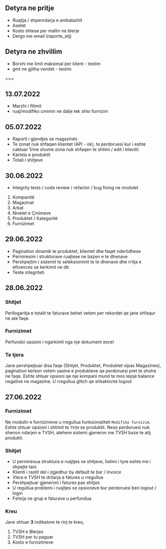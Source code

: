 ## Detyra ne pritje
 - Ruajtja / shperndarja e ambalazhit
 - Asetet
 - Kosto shtese per mallin ne blerje
 - Dergo me email (raporte,,etj)


## Detyra ne zhvillim 
 - Borxhi me limit maksimal per klient - testim
 - gmt ne gjitha vendet - testim

===
## **13.07.2022**
 - Marzhi i fitimit
 - ruaj/modifiko cmimin ne dalje tek shto furnizim

## **05.07.2022**
 - Raporti i gjendjes se magazinës
 - Te zonat nuk shfaqen klientet (API - ok), te perdoruesi kur i eshte caktuar 1/me shume zona nuk shfaqen te shtimi / edit i klientit
 - Kartela e produktit
 - Totali i shitjeve
 
## **30.06.2022**
 - Integrity tests / code review / refactor / bug fixing ne modulet 
  1. Kompanitë
  2. Magazinat
  3. Arkat
  4. Nivelet e Çmimeve
  5. Produktet / Kategoritë
  6. Furnizimet

## **29.06.2022**
 - Pagination dinamik te produktet, klientet dhe faqet nderlidhese
 - Permiresim i strukturave ruajtese ne bazen e te dhenave
 - Pershpejtim i sistemit te seleksionimit te te dhenave dhe rritja e eficences se kerkimit ne db
 - Teste integriteti
## **28.06.2022**
### Shitjet
Perllogaritja e totalit te faturave behet vetem per rekordet qe jane shfaqur ne ate faqe.

### Furnizimet
Perfundoi opsioni i ngarkimit nga nje dokument excel

### Te tjera
Jane pershpejtuar disa faqe (Shitjet, Produktet, Produktet sipas Magazines), pagination kerkon vetem sasine e produkteve qe perdoruesi pret te shohe ne faqe.
Eshte shtuar opsioni qe nje kompani mund te mos lejoje balance negative ne magazine.
U rregullua glitch qe shkaktonte logout


## **27.06.2022**
### Furnizimet
Ne modulin e furnizimeve u rregullua funksionaliteti `Modifiko furnizim`.
Eshte shtuar opsioni i shtimit te `TVSH` se produktit.
Nese perdoruesi nuk shenon ndarjen e TVSH, atehere sistemi gjeneron me TVSH baze te atij produkti.

### Shitjet
- U permiresua struktura e ruajtjes se shitjeve, listimi i tyre eshte me i shpejte tani.
-  Klienti i rastit del i zgjedhur by default te bar / invoice
 - Vlera e TVSH te dritarja e fatures u rregullua
 - Pershpejtuar gjenerimi i fatures pas shitjes
 - U regullua problemi i ruajtjes se opsioneve kur perdoruesi ben logout / login
 - Fshirja ne grup e faturave u perfundua

### Kreu
Jane shtuar **3** indikatore te rinj te kreu, 

 1. TVSH e Blerjes
 2. TVSH per tu paguar
 3. Kosto e furnizimeve



